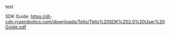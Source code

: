 test

SDK Guide: https://dl-cdn.ryzerobotics.com/downloads/Tello/Tello%20SDK%202.0%20User%20Guide.pdf
